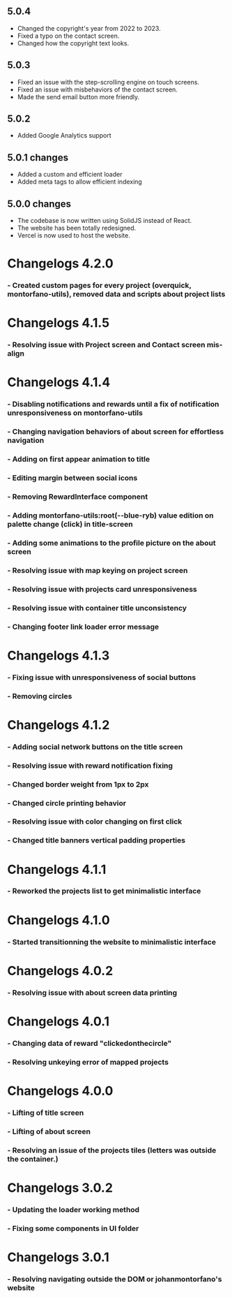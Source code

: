 ## 5.0.4
- Changed the copyright's year from 2022 to 2023.
- Fixed a typo on the contact screen.
- Changed how the copyright text looks.
## 5.0.3
- Fixed an issue with the step-scrolling engine on touch screens.
- Fixed an issue with misbehaviors of the contact screen.
- Made the send email button more friendly.
## 5.0.2
- Added Google Analytics support
## 5.0.1 changes
- Added a custom and efficient loader
- Added meta tags to allow efficient indexing
## 5.0.0 changes
- The codebase is now written using SolidJS instead of React.
- The website has been totally redesigned.
- Vercel is now used to host the website.


# Changelogs 4.2.0
### - Created custom pages for every project (overquick, montorfano-utils), removed data and scripts about project lists
# Changelogs 4.1.5
### - Resolving issue with Project screen and Contact screen mis-align
# Changelogs 4.1.4
### - Disabling notifications and rewards until a fix of notification unresponsiveness on montorfano-utils
### - Changing navigation behaviors of about screen for effortless navigation
### - Adding on first appear animation to title
### - Editing margin between social icons
### - Removing RewardInterface component
### - Adding montorfano-utils:root(--blue-ryb) value edition on palette change (click) in title-screen
### - Adding some animations to the profile picture on the about screen
### - Resolving issue with map keying on project screen
### - Resolving issue with projects card unresponsiveness
### - Resolving issue with container title unconsistency
### - Changing footer link loader error message
# Changelogs 4.1.3
### - Fixing issue with unresponsiveness of social buttons
### - Removing circles
# Changelogs 4.1.2
### - Adding social network buttons on the title screen
### - Resolving issue with reward notification fixing
### - Changed border weight from 1px to 2px
### - Changed circle printing behavior
### - Resolving issue with color changing on first click
### - Changed title banners vertical padding properties
# Changelogs 4.1.1
### - Reworked the projects list to get minimalistic interface
# Changelogs 4.1.0
### - Started transitionning the website to minimalistic interface
# Changelogs 4.0.2
### - Resolving issue with about screen data printing
# Changelogs 4.0.1
### - Changing data of reward "clickedonthecircle"
### - Resolving unkeying error of mapped projects
# Changelogs 4.0.0
### - Lifting of title screen
### - Lifting of about screen
### - Resolving an issue of the projects tiles (letters was outside the container.)
# Changelogs 3.0.2
### - Updating the loader working method
### - Fixing some components in UI folder
# Changelogs 3.0.1
### - Resolving navigating outside the DOM or johanmontorfano's website
